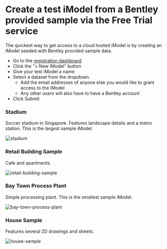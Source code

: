 # Create a test iModel from a Bentley provided sample via the Free Trial service
The quickest way to get access to a cloud hosted iModel is by creating an iModel seeded with Bentley provided sample data.

- Go to the [registration dashboard](../../../getting-started/registration-dashboard/?tab=1&create=bentleyExample)
- Click the "+ New iModel" button
- Give your test iModel a name
- Select a dataset from the dropdown.
  - Add the email addresses of anyone else you would like to grant access to the iModel
  - Any other users will also have to have a Bentley account
- Click Submit

### Stadium

Soccer stadium in Singapore. Features landscape details and a metro station. This is the largest sample iModel.

![stadium]($docs/learning/tutorials/images/stadium.png)

### Retail Building Sample

Cafe and apartments.

![retail-building-sample]($docs/learning/tutorials/images/retail-building-sample.png)

### Bay Town Process Plant

Simple processing plant. This is the smallest sample iModel.

![bay-town-process-plant]($docs/learning/tutorials/images/bay-town-process-plant.png)


### House Sample

Features several 2D drawings and sheets.

![house-sample]($docs/learning/tutorials/images/house-sample.png)
